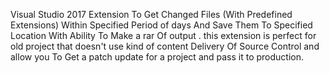 Visual Studio 2017 Extension To Get Changed Files (With Predefined Extensions) Within Specified Period of days And Save Them To Specified Location With Ability To Make a rar Of output . this extension is perfect for old project that doesn't use kind of content Delivery Of Source Control and allow you To Get a patch update for a project and pass it to production.
